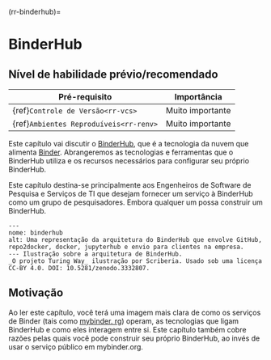 (rr-binderhub)=
# BinderHub

## Nível de habilidade prévio/recomendado

| Pré-requisito                                | Importância      |
| -------------------------------------------- | ---------------- |
| {ref}`Controle de Versão<rr-vcs>`      | Muito importante |
| {ref}`Ambientes Reproduíveis<rr-renv>` | Muito importante |

Este capítulo vai discutir o [BinderHub](https://binderhub.readthedocs.io/en/latest/index.html), que é a tecnologia da nuvem que alimenta [Binder](https://mybinder.readthedocs.io/en/latest/). Abrangeremos as tecnologias e ferramentas que o BinderHub utiliza e os recursos necessários para configurar seu próprio BinderHub.

Este capítulo destina-se principalmente aos Engenheiros de Software de Pesquisa e Serviços de TI que desejam fornecer um serviço à BinderHub como um grupo de pesquisadores. Embora qualquer um possa construir um BinderHub.

```{figure} ../figures/binderhub.jpg
---
nome: binderhub
alt: Uma representação da arquitetura do BinderHub que envolve GitHub, repo2docker, docker, jupyterhub e envio para clientes na empresa.
--- Ilustração sobre a arquitetura de BinderHub.
_O projeto Turing Way_ ilustração por Scriberia. Usado sob uma licença CC-BY 4.0. DOI: 10.5281/zenodo.3332807.
```

## Motivação

Ao ler este capítulo, você terá uma imagem mais clara de como os serviços de Binder (tais como [mybinder. rg](https://mybinder.org)) operam, as tecnologias que ligam BinderHub e como eles interagem entre si. Este capítulo também cobre razões pelas quais você pode construir seu próprio BinderHub, ao invés de usar o serviço público em mybinder.org.
